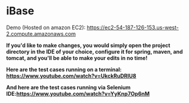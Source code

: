 iBase
=====

Demo (Hosted on amazon EC2): https://ec2-54-187-126-153.us-west-2.compute.amazonaws.com 

**If you'd like to make changes, you would simply open the project directory in the IDE of your choice, configure it for spring, maven, and tomcat, and you'll be able to make your edits in no time!**

**Here are the test cases running on a terminal: https://www.youtube.com/watch?v=UkckRuDRIU8**

**And here are the test cases running via Selenium IDE:https://www.youtube.com/watch?v=YyKnp7Op6nM**
